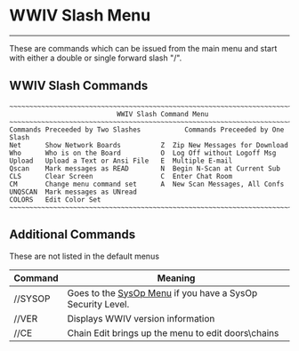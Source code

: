 # WWIV Slash Menu
*** 

These are commands which can be issued from the main menu and start with either a double or single forward slash "/".

## WWIV Slash Commands

    ~~~~~~~~~~~~~~~~~~~~~~~~~~~~~~~~~~~~~~~~~~~~~~~~~~~~~~~~~~~~~~~~~~~~~~~~~~~~~
                               WWIV Slash Command Menu
    ~~~~~~~~~~~~~~~~~~~~~~~~~~~~~~~~~~~~~~~~~~~~~~~~~~~~~~~~~~~~~~~~~~~~~~~~~~~~~
    Commands Preceeded by Two Slashes           Commands Preceeded by One Slash
    Net      Show Network Boards          Z  Zip New Messages for Download
    Who      Who is on the Board          O  Log Off without Logoff Msg
    Upload   Upload a Text or Ansi File   E  Multiple E-mail
    Qscan    Mark messages as READ        N  Begin N-Scan at Current Sub
    CLS      Clear Screen                 C  Enter Chat Room
    CM       Change menu command set      A  New Scan Messages, All Confs
    UNQSCAN  Mark messages as UNread
    COLORS   Edit Color Set
    ~~~~~~~~~~~~~~~~~~~~~~~~~~~~~~~~~~~~~~~~~~~~~~~~~~~~~~~~~~~~~~~~~~~~~~~~~~~~~

## Additional Commands
These are not listed in the default menus

Command | Meaning 
--- | ---
//SYSOP | Goes to the [SysOp Menu](sysop_menu.md) if you have a SysOp Security Level. 
//VER | Displays WWIV version information 
//CE | Chain Edit brings up the menu to edit doors\chains


